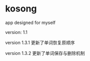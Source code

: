 # kosong
app designed for myself

version: 1.1 

version 1.3.1 更新了单词恢复原顺序

version 1.3.2 更新了单词保存与删除机制

